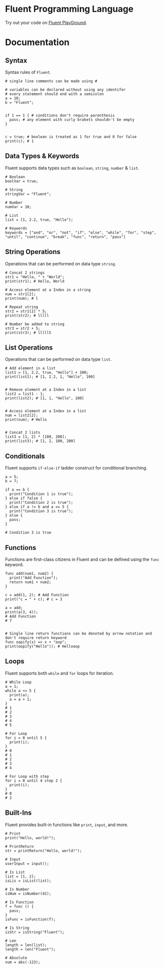 # Fluent Programming Language 
Try out your code on [Fluent PlayGround](https://anujpunjani.github.io/Fluent/).

# Documentation
## Syntax

Syntax rules of `Fluent`.

```
# single line comments can be made using #

# variables can be declared without using any identifer
# every statement should end with a semicolon
a = 10;
b = "Fluent";


if 1 == 1 { # conditions don't require parenthesis
  pass; # any element with curly brakets shouldn't be empty
}


c = true; # boolean is treated as 1 for true and 0 for false
print(c); # 1
```

## Data Types & Keywords

Fluent supports data types such as `boolean`, `string`, `number` & `list`.

```
# Boolean
boolVar = true;

# String
stringVar = "Fluent";

# Number
numVar = 10;

# List
list = [1, 2.2, true, "Hello"];

# Keywords
keywords = ["and", "or", "not", "if", "else", "while", "for", "step", "until", "continue", "break", "func", "return", "pass"]
```

## String Operations

Operations that can be performed on data type `string`.

```
# Concat 2 strings
str1 = "Hello, " + "World";
print(str1); # Hello, World

# Access element at a Index in a string
num = str1[2];
print(num); # l

# Repeat string
str2 = str1[2] * 5;
print(str2); # lllll

# Number be added to string
str3 = str2 + 5;
print(str3); # lllll5
```

## List Operations

Operations that can be performed on data type `list`.

```
# Add element in a list
list1 = [1, 2.2, true, "Hello"] + 100;
print(list1); # [1, 2.2, 1, "Hello", 100]


# Remove element at a Index in a list
list2 = list1 - 1;
print(list2); # [1, 1, "Hello", 100]


# Access element at a Index in a list
num = list2[2];
print(num); # Hello


# Concat 2 lists
list3 = [1, 2] * [100, 200];
print(list3); # [1, 2, 100, 200]
```

## Conditionals

Fluent supports `if-else-if` ladder construct for conditional branching.

```
a = 5;
b = 7;

if a == b {
  print("Condition 1 is true");
} else if false {
  print("Condition 2 is true");
} else if a != b and a == 5 {
  print("Condition 3 is true");
} else {
  pass;
}

# Condition 3 is true
```

## Functions

Functions are first-class citizens in Fluent and can be defined using the `func` keyword.

```
func add(num1, num2) {
  print("Add Function");
  return num1 + num2;
}

c = add(1, 2); # Add Function
print("c = " + c); # c = 3

a = add;
print(a(3, 4)); 
# Add Function
# 7


# Single line return functions can be denoted by arrow notation and don't require return keyword 
func oopify(x) => x + "oop";
print(oopify("Hello")); # Hellooop
```

## Loops

Fluent supports both `while` and `for` loops for iteration.

```
# While Loop
a = 1;
while a <= 5 {
  print(a);
  a = a + 1;
}
# 1
# 2
# 3
# 4
# 5

# For Loop
for i = 0 until 5 {
  print(i);
}
# 0
# 1
# 2
# 3
# 4

# For Loop with step
for i = 0 until 4 step 2 {
  print(i);
}
# 0
# 2
```

## Built-Ins

Fluent provides built-in functions like `print`, `input`, and more.

```
# Print
print("Hello, world!");

# PrintReturn
str = printReturn("Hello, world!");

# Input
userInput = input();

# Is List
list = [1, 2];
isLis = isList(list);

# Is Number
isNum = isNumber(42);

# Is Function
f = func () {
  pass;
}
isFunc = isFunction(f);

# Is String
isStr = isString("Fluent");

# Len
length = len(list);
length = len("Fluent");

# Absolute
num = abs(-123);
```
